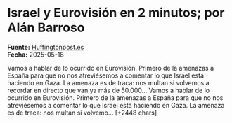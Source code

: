 # Israel y Eurovisión en 2 minutos; por Alán Barroso

**Fuente:** [Huffingtonpost.es](https://www.huffingtonpost.es/politica/israel-eurovision-2-minutosan-barroso.html)  
**Fecha:** 2025-05-18

<![CDATA[<p>Vamos a hablar de lo ocurrido en Eurovisión. Primero de la amenazas a España para que no nos atreviésemos a comentar lo que Israel está haciendo en Gaza. La amenaza es de traca: nos multan si volvemos a recordar en directo que van ya más de 50.000…

Vamos a hablar de lo ocurrido en Eurovisión. Primero de la amenazas a España para que no nos atreviésemos a comentar lo que Israel está haciendo en Gaza. La amenaza es de traca: nos multan si volvemo… [+2448 chars]

